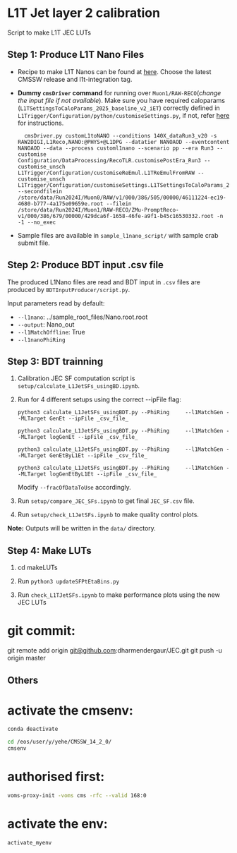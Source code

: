 # L1T Jet layer 2 calibration

Script to make L1T JEC LUTs

## Step 1: Produce L1T Nano Files

- Recipe to make L1T Nanos can be found at [here](https://github.com/cms-sw/cmssw/tree/master/DPGAnalysis/L1TNanoAOD). Choose the latest CMSSW release and l1t-integration tag.

- **Dummy `cmsDriver` command** for running over `Muon1/RAW-RECO`(_change the input file if not available_). Make sure you have required caloparams (`L1TSettingsToCaloParams_2025_baseline_v2_iET`) correctly defined in `L1Trigger/Configuration/python/customiseSettings.py`, if not, refer [here](https://indico.cern.ch/event/1504117/) for instructions.

        cmsDriver.py customL1toNANO --conditions 140X_dataRun3_v20 -s RAW2DIGI,L1Reco,NANO:@PHYS+@L1DPG --datatier NANOAOD --eventcontent NANOAOD --data --process customl1nano --scenario pp --era Run3 --customise Configuration/DataProcessing/RecoTLR.customisePostEra_Run3 --customise_unsch L1Trigger/Configuration/customiseReEmul.L1TReEmulFromRAW --customise_unsch L1Trigger/Configuration/customiseSettings.L1TSettingsToCaloParams_2025_baseline_v2_iET --secondfilein /store/data/Run2024I/Muon0/RAW/v1/000/386/505/00000/46111224-ec19-4680-b777-4a175e09659e.root --filein /store/data/Run2024I/Muon1/RAW-RECO/ZMu-PromptReco-v1/000/386/679/00000/429dca6f-1658-46fe-a9f1-b45c16530332.root -n -1 --no_exec

- Sample files are available in `sample_l1nano_script/` with sample crab submit file.

## Step 2: Produce BDT input .csv file

The produced L1Nano files are read and BDT input in `.csv` files are produced by `BDTInputProducer/script.py`.

Input parameters read by default:

- `--l1nano`: ../sample_root_files/Nano.root.root
- `--output`: Nano_out
- `--l1MatchOffline`: True
- `--l1nanoPhiRing`

## Step 3: BDT trainning

1.  Calibration JEC SF computation script is `setup/calculate_L1JetSFs_usingBD.ipynb`.
2.  Run for 4 different setups using the correct --ipFile flag:

        python3 calculate_L1JetSFs_usingBDT.py --PhiRing     --l1MatchGen --MLTarget GenEt --ipFile _csv_file_

        python3 calculate_L1JetSFs_usingBDT.py --PhiRing     --l1MatchGen --MLTarget logGenEt --ipFile _csv_file_

        python3 calculate_L1JetSFs_usingBDT.py --PhiRing     --l1MatchGen --MLTarget GenEtByL1Et --ipFile _csv_file_

        python3 calculate_L1JetSFs_usingBDT.py --PhiRing     --l1MatchGen --MLTarget logGenEtByL1Et --ipFile _csv_file_

    Modify `--fracOfDataToUse` accordingly.

3.  Run `setup/compare_JEC_SFs.ipynb` to get final `JEC_SF.csv` file.

4.  Run `setup/check_L1JetSFs.ipynb` to make quality control plots.

**Note:** Outputs will be written in the `data/` directory.

## Step 4: Make LUTs

1. cd makeLUTs

2. Run `python3 updateSFPtEtaBins.py`

3. Run `check_L1TJetSFs.ipynb` to make performance plots using the new JEC LUTs

# git commit:

git remote add origin git@github.com:dharmendergaur/JEC.git
git push -u origin master

## Others
# activate the cmsenv:
```bash
conda deactivate
```

```bash
cd /eos/user/y/yehe/CMSSW_14_2_0/
cmsenv
```
# authorised first:
```bash
voms-proxy-init -voms cms -rfc --valid 168:0
```

# activate the env:
```bash
activate_myenv
```
